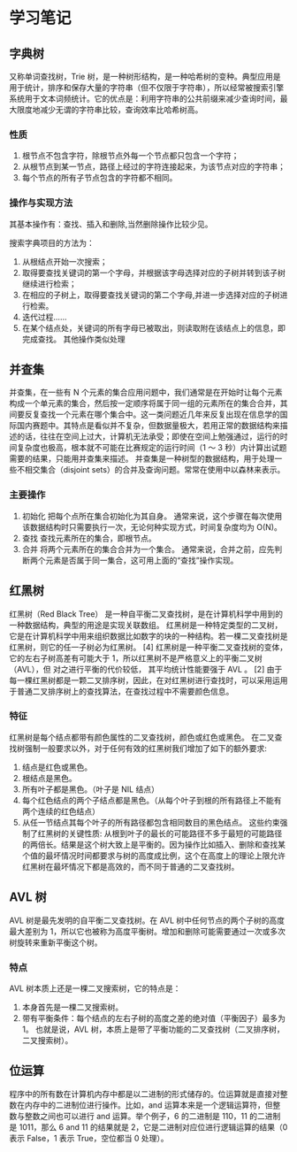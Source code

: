 # 学习笔记

## 字典树

又称单词查找树，Trie 树，是一种树形结构，是一种哈希树的变种。典型应用是用于统计，排序和保存大量的字符串（但不仅限于字符串），所以经常被搜索引擎系统用于文本词频统计。它的优点是：利用字符串的公共前缀来减少查询时间，最大限度地减少无谓的字符串比较，查询效率比哈希树高。

### 性质

1. 根节点不包含字符，除根节点外每一个节点都只包含一个字符；
2. 从根节点到某一节点，路径上经过的字符连接起来，为该节点对应的字符串；
3. 每个节点的所有子节点包含的字符都不相同。

### 操作与实现方法

其基本操作有：查找、插入和删除,当然删除操作比较少见。

搜索字典项目的方法为：

1. 从根结点开始一次搜索；
2. 取得要查找关键词的第一个字母，并根据该字母选择对应的子树并转到该子树继续进行检索；
3. 在相应的子树上，取得要查找关键词的第二个字母,并进一步选择对应的子树进行检索。
4. 迭代过程……
5. 在某个结点处，关键词的所有字母已被取出，则读取附在该结点上的信息，即完成查找。
   其他操作类似处理

## 并查集

并查集，在一些有 N 个元素的集合应用问题中，我们通常是在开始时让每个元素构成一个单元素的集合，然后按一定顺序将属于同一组的元素所在的集合合并，其间要反复查找一个元素在哪个集合中。这一类问题近几年来反复出现在信息学的国际国内赛题中。其特点是看似并不复杂，但数据量极大，若用正常的数据结构来描述的话，往往在空间上过大，计算机无法承受；即使在空间上勉强通过，运行的时间复杂度也极高，根本就不可能在比赛规定的运行时间（1 ～ 3 秒）内计算出试题需要的结果，只能用并查集来描述。
并查集是一种树型的数据结构，用于处理一些不相交集合（disjoint sets）的合并及查询问题。常常在使用中以森林来表示。

### 主要操作

1. 初始化
   把每个点所在集合初始化为其自身。
   通常来说，这个步骤在每次使用该数据结构时只需要执行一次，无论何种实现方式，时间复杂度均为 O(N)。
2. 查找
   查找元素所在的集合，即根节点。
3. 合并
   将两个元素所在的集合合并为一个集合。
   通常来说，合并之前，应先判断两个元素是否属于同一集合，这可用上面的“查找”操作实现。

## 红黑树

红黑树（Red Black Tree） 是一种自平衡二叉查找树，是在计算机科学中用到的一种数据结构，典型的用途是实现关联数组。
红黑树是一种特定类型的二叉树，它是在计算机科学中用来组织数据比如数字的块的一种结构。若一棵二叉查找树是红黑树，则它的任一子树必为红黑树。 [4]
红黑树是一种平衡二叉查找树的变体，它的左右子树高差有可能大于 1，所以红黑树不是严格意义上的平衡二叉树（AVL），但 对之进行平衡的代价较低， 其平均统计性能要强于 AVL 。 [2]
由于每一棵红黑树都是一颗二叉排序树，因此，在对红黑树进行查找时，可以采用运用于普通二叉排序树上的查找算法，在查找过程中不需要颜色信息。

### 特征

红黑树是每个结点都带有颜色属性的二叉查找树，颜色或红色或黑色。 在二叉查找树强制一般要求以外，对于任何有效的红黑树我们增加了如下的额外要求:

1. 结点是红色或黑色。
2. 根结点是黑色。
3. 所有叶子都是黑色。（叶子是 NIL 结点）
4. 每个红色结点的两个子结点都是黑色。（从每个叶子到根的所有路径上不能有两个连续的红色结点）
5. 从任一节结点其每个叶子的所有路径都包含相同数目的黑色结点。
   这些约束强制了红黑树的关键性质: 从根到叶子的最长的可能路径不多于最短的可能路径的两倍长。结果是这个树大致上是平衡的。因为操作比如插入、删除和查找某个值的最坏情况时间都要求与树的高度成比例，这个在高度上的理论上限允许红黑树在最坏情况下都是高效的，而不同于普通的二叉查找树。

## AVL 树

AVL 树是最先发明的自平衡二叉查找树。在 AVL 树中任何节点的两个子树的高度最大差别为 1，所以它也被称为高度平衡树。增加和删除可能需要通过一次或多次树旋转来重新平衡这个树。

### 特点

AVL 树本质上还是一棵二叉搜索树，它的特点是：

1. 本身首先是一棵二叉搜索树。
2. 带有平衡条件：每个结点的左右子树的高度之差的绝对值（平衡因子）最多为 1。
   也就是说，AVL 树，本质上是带了平衡功能的二叉查找树（二叉排序树，二叉搜索树）。

## 位运算

程序中的所有数在计算机内存中都是以二进制的形式储存的。位运算就是直接对整数在内存中的二进制位进行操作。比如，and 运算本来是一个逻辑运算符，但整数与整数之间也可以进行 and 运算。举个例子，6 的二进制是 110，11 的二进制是 1011，那么 6 and 11 的结果就是 2，它是二进制对应位进行逻辑运算的结果（0 表示 False，1 表示 True，空位都当 0 处理）。
